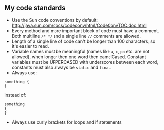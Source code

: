 ## My code standards

* Use the Sun code conventions by default:
http://java.sun.com/docs/codeconv/html/CodeConvTOC.doc.html
* Every method and more important block of code must have a comment.
  Both multiline `/* */` and a single line `//` comments are allowed.
* Length of a single line of code can't be longer than 100 characters,
  so it's easier to read.
* Variable names must be meaningful (names like `a`, `x`, `po` etc. are not allowed), when longer then one word then camelCased. Constant variables must be UPPERCASED with underscores between each word, constants must also always be `static` and `final`.
* Always use:
```
something {
}
```
instead of:
```
something
{
}
```
* Always use curly brackets for loops and if stetements
